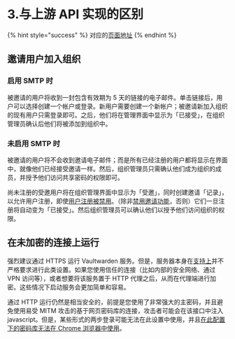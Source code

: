 # 3.与上游 API 实现的区别

{% hint style="success" %}
对应的[页面地址](https://github.com/dani-garcia/vaultwarden/wiki/Differences-from-the-upstream-API-implementation)
{% endhint %}

## 邀请用户加入组织 <a href="inviting-users-into-organization" id="inviting-users-into-organization"></a>

### 启用 S​​MTP 时 <a href="with-smtp-enabled" id="with-smtp-enabled"></a>

被邀请的用户将收到一封包含有效期为 5 天的链接的电子邮件。单击链接后，用户可以选择创建一个帐户或登录。新​​用户需要创建一个新帐户；被邀请新加入组织的现有用户只需登录即可。之后，他们将在管理界面中显示为「已接受」，在组织管理员确认后他们将被添加到组织中。

### 未启用 SMTP 时 <a href="without-smtp-enabled" id="without-smtp-enabled"></a>

被邀请的用户将不会收到邀请电子邮件；而是所有已经注册的用户都将显示在界面中，就像他们已经接受邀请一样。然后，组织管理员只需确认他们成为组织的成员，并授予他们访问共享密码的权限即可。

尚未注册的受邀用户将在组织管理界面中显示为「受邀」，同时创建邀请「记录」，以允许用户注册，即使[用户注册被禁用](../configuration/disable-registration-of-new-users.md)。（除非[禁用邀请功能](../configuration/disable-invitations.md)，否则）它们一旦注册将自动变为「已接受」。然后组织管理员可以确认他们以授予他们访问组织的权限。

## 在未加密的连接上运行 <a href="running-on-unencrypted-connection" id="running-on-unencrypted-connection"></a>

强烈建议通过 HTTPS 运行 Vaultwarden 服务。但是，服务器本身在[支持上](../deployment/https/enabling-https.md)并不严格要求进行此类设置。如果您使用信任的连接（比如内部的安全网络、通过 VPN 访问等），或者想要将该服务置于 HTTP 代理之后，从而在代理端进行加密。这些情况下启动服务会更加简单和容易。

通过 HTTP 运行仍然是相当安全的，前提是您使用了非常强大的主密码，并且避免使用易受 MITM 攻击的基于网页密码库的连接，攻击者可能会在该接口中注入 javascript。但是，某些形式的两步登录可能无法在此设置中使用，并且[在此配置下的密码库无法在 Chrome 浏览器中使用](https://github.com/bitwarden/web/issues/254)。
